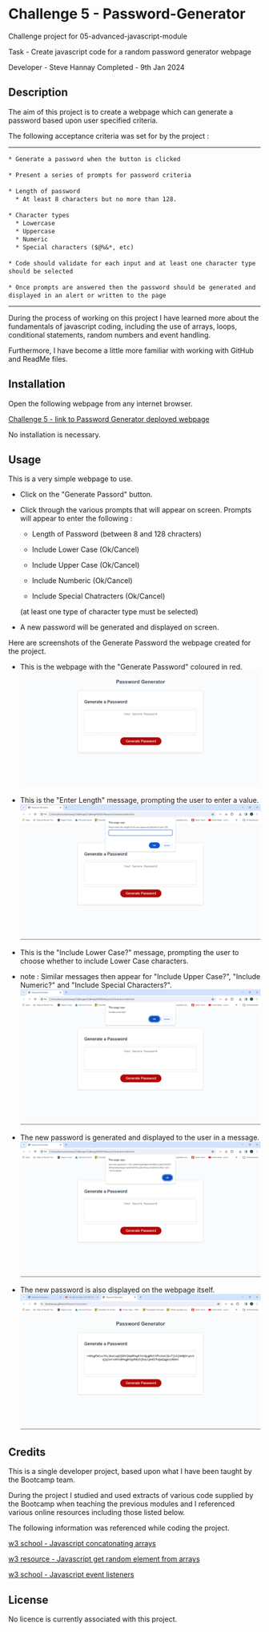 # Challenge 5 - Password-Generator

Challenge project for 05-advanced-javascript-module
 
Task - Create javascript code for a random password generator webpage

Developer - Steve Hannay
Completed - 9th Jan 2024


## Description

The aim of this project is to create a webpage which can generate a password based upon user specified criteria.

The following acceptance criteria was set for by the project :

--------------------------------------------------------------------------------------------------------------------------

    * Generate a password when the button is clicked

    * Present a series of prompts for password criteria

    * Length of password
      * At least 8 characters but no more than 128.
    
    * Character types
      * Lowercase
      * Uppercase
      * Numeric
      * Special characters ($@%&*, etc)
    
    * Code should validate for each input and at least one character type should be selected
    
    * Once prompts are answered then the password should be generated and displayed in an alert or written to the page

--------------------------------------------------------------------------------------------------------------------------

During the process of working on this project I have learned more about the fundamentals of javascript coding, including the use of arrays, loops, conditional statements, random numbers and event handling. 

Furthermore, I have become a little more familiar with working with GitHub and ReadMe files.


## Installation

Open the following webpage from any internet browser.

[Challenge 5 - link to Password Generator deployed webpage](https://stevehannay.github.io/Password-Generator)

No installation is necessary. 


## Usage

This is a very simple webpage to use.

- Click on the "Generate Passord" button.

- Click through the various prompts that will appear on screen. Prompts will appear to enter the following :

    - Length of Password (between 8 and 128 chracters)

    - Include Lower Case (Ok/Cancel)
    - Include Upper Case (Ok/Cancel)
    - Include Numberic (Ok/Cancel)
    - Include Special Chatracters (Ok/Cancel)

    (at least one type of character type must be selected)

- A new password will be generated and displayed on screen.


Here are screenshots of the Generate Password the webpage created for the project.

- This is the webpage with the "Generate Password" coloured in red.
![Challenge 5 - screenshot of Generate Password webpage](images/MainScreenshot.png)

- This is the "Enter Length" message, prompting the user to enter a value.
![Challenge 5 - screenshot of the Enter Length message](images/EnterLength.png)

- This is the "Include Lower Case?" message, prompting the user to choose whether to include Lower Case characters.
- note : Similar messages then appear for "Include Upper Case?", "Include Numeric?" and "Include Special Characters?". 
![Challenge 5 - screenshot of the Include Lower Case? message](images/IncludeLowercase.png)

- The new password is generated and displayed to the user in a message.
![Challenge 5 - screenshot of the Your New Password message](images/YourNewPassword.png)

- The new password is also displayed on the webpage itself.
![Challenge 5 - screenshot of the New Password displayed on screen](images/NewPasswordOnScreen.png)


## Credits

This is a single developer project, based upon what I have been taught by the Bootcamp team.

During the project I studied and used extracts of various code supplied by the Bootcamp when teaching the previous modules and I referenced various online resources including those listed below.

The following information was referenced while coding the project.

[w3 school - Javascript concatonating arrays](https://www.w3schools.com/jsref/jsref_concat_array.asp)

[w3 resource - Javascript get random element from arrays](https://www.w3resource.com/javascript-exercises/javascript-array-exercise-35.php)

[w3 school - Javascript event listeners](https://www.w3schools.com/js/js_htmldom_eventlistener.asp)


## License

No licence is currently associated with this project.
